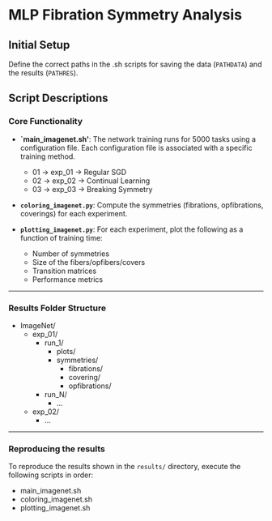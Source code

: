 # MLP Fibration Symmetry Analysis

## Initial Setup

Define the correct paths in the .sh scripts for saving the data (`PATHDATA`) and the results (`PATHRES`).

## Script Descriptions

### Core Functionality
- **`main_imagenet.sh'**: The network training runs for 5000 tasks using a configuration file. Each configuration file is associated with a specific training method.
  - 01 → exp_01 → Regular SGD
  - 02 → exp_02 → Continual Learning
  - 03 → exp_03 → Breaking Symmetry

- **`coloring_imagenet.py`**: Compute the symmetries (fibrations, opfibrations, coverings) for each experiment.
- **`plotting_imagenet.py`**:  For each experiment, plot the following as a function of training time:
  - Number of symmetries
  - Size of the fibers/opfibers/covers
  - Transition matrices
  - Performance metrics

---

### Results Folder Structure
- ImageNet/  
  - exp_01/  
    - run_1/
      -  plots/
      -  symmetries/
          - fibrations/
          - covering/
          - opfibrations/
    - run_N/
      - ...
  - exp_02/  
    - ... 

 ---

### Reproducing the results
To reproduce the results shown in the `results/` directory, execute the following scripts in order:
- main_imagenet.sh
- coloring_imagenet.sh
- plotting_imagenet.sh
